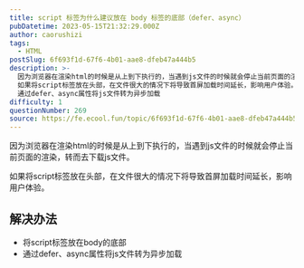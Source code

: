 ```yaml
---
title: script 标签为什么建议放在 body 标签的底部（defer、async）
pubDatetime: 2023-05-15T21:32:29.000Z
author: caorushizi
tags:
  - HTML
postSlug: 6f693f1d-67f6-4b01-aae8-dfeb47a444b5
description: >-
  因为浏览器在渲染html的时候是从上到下执行的，当遇到js文件的时候就会停止当前页面的渲染，转而去下载js文件。
  如果将script标签放在头部，在文件很大的情况下将导致首屏加载时间延长，影响用户体验。 解决办法 将script标签放在body的底部
  通过defer、async属性将js文件转为异步加载
difficulty: 1
questionNumber: 269
source: https://fe.ecool.fun/topic/6f693f1d-67f6-4b01-aae8-dfeb47a444b5
---
```


因为浏览器在渲染html的时候是从上到下执行的，当遇到js文件的时候就会停止当前页面的渲染，转而去下载js文件。

如果将script标签放在头部，在文件很大的情况下将导致首屏加载时间延长，影响用户体验。

## 解决办法

- 将script标签放在body的底部
- 通过defer、async属性将js文件转为异步加载
